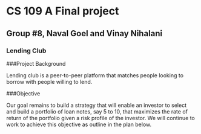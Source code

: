 # CS 109 A Final project
## Group #8, Naval Goel and Vinay Nihalani
### Lending Club
###Project Background

Lending club is a peer-to-peer platform that matches people looking to borrow with people willing to lend. 

###Objective

Our goal remains to build a strategy that will enable an investor to select and build a portfolio of loan notes, say 5 to 10, that maximizes the rate of return of the portfolio given a risk profile of the investor.  We will continue to work to achieve this objective as outline in the plan below.

